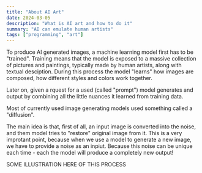 ```yaml
---
title: "About AI Art"
date: 2024-03-05
description: "What is AI art and how to do it"
summary: "AI can emulate human artists"
tags: ["programming", "art"]
---
```


To produce AI generated images, a machine learning model first has to be "trained".
Training means that the model is exposed to a massive collection of pictures and paintings, typically made by human artists,
along with textual desciption. During this process the model "learns" how images are composed, how different styles and colors work together.

Later on, given a rquest for a used (called "prompt") model generates and output by combining all the little nuances it learned from training data.

Most of currently used image generating models used something called a "diffusion".

The main idea is that, first of all, an input image is converted into the noise, and them model tries to "restore" original image from it.
This is a very improtant point, because when we use a model to generate a new image, we have to provide a noise as an inpiut.
Because this noise can be unique each time - each the model will produce a completely new output!

SOME ILLUSTRATION HERE OF THIS PROCESS
